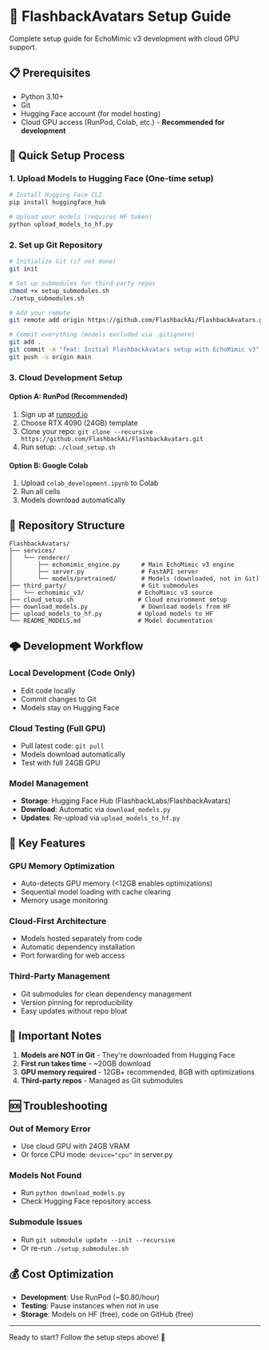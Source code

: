 # 🚀 FlashbackAvatars Setup Guide

Complete setup guide for EchoMimic v3 development with cloud GPU support.

## 📋 Prerequisites

- Python 3.10+
- Git
- Hugging Face account (for model hosting)
- Cloud GPU access (RunPod, Colab, etc.) - **Recommended for development**

## 🎯 Quick Setup Process

### 1. **Upload Models to Hugging Face** (One-time setup)

```bash
# Install Hugging Face CLI
pip install huggingface_hub

# Upload your models (requires HF token)
python upload_models_to_hf.py
```

### 2. **Set up Git Repository**

```bash
# Initialize Git (if not done)
git init

# Set up submodules for third-party repos
chmod +x setup_submodules.sh
./setup_submodules.sh

# Add your remote
git remote add origin https://github.com/FlashbackAi/FlashbackAvatars.git

# Commit everything (models excluded via .gitignore)
git add .
git commit -m "feat: Initial FlashbackAvatars setup with EchoMimic v3"
git push -u origin main
```

### 3. **Cloud Development Setup**

#### Option A: RunPod (Recommended)
1. Sign up at [runpod.io](https://runpod.io)
2. Choose RTX 4090 (24GB) template
3. Clone your repo: `git clone --recursive https://github.com/FlashbackAi/FlashbackAvatars.git`
4. Run setup: `./cloud_setup.sh`

#### Option B: Google Colab
1. Upload `colab_development.ipynb` to Colab
2. Run all cells
3. Models download automatically

## 📁 Repository Structure

```
FlashbackAvatars/
├── services/
│   └── renderer/
│       ├── echomimic_engine.py      # Main EchoMimic v3 engine
│       ├── server.py                # FastAPI server
│       └── models/pretrained/       # Models (downloaded, not in Git)
├── third_party/                     # Git submodules
│   └── echomimic_v3/               # EchoMimic v3 source
├── cloud_setup.sh                  # Cloud environment setup
├── download_models.py               # Download models from HF
├── upload_models_to_hf.py          # Upload models to HF
└── README_MODELS.md                # Model documentation
```

## 🌩️ Development Workflow

### Local Development (Code Only)
- Edit code locally
- Commit changes to Git
- Models stay on Hugging Face

### Cloud Testing (Full GPU)
- Pull latest code: `git pull`
- Models download automatically
- Test with full 24GB GPU

### Model Management
- **Storage**: Hugging Face Hub (FlashbackLabs/FlashbackAvatars)
- **Download**: Automatic via `download_models.py`
- **Updates**: Re-upload via `upload_models_to_hf.py`

## 🔧 Key Features

### GPU Memory Optimization
- Auto-detects GPU memory (<12GB enables optimizations)
- Sequential model loading with cache clearing
- Memory usage monitoring

### Cloud-First Architecture
- Models hosted separately from code
- Automatic dependency installation
- Port forwarding for web access

### Third-Party Management
- Git submodules for clean dependency management
- Version pinning for reproducibility
- Easy updates without repo bloat

## 🚨 Important Notes

1. **Models are NOT in Git** - They're downloaded from Hugging Face
2. **First run takes time** - ~20GB download
3. **GPU memory required** - 12GB+ recommended, 8GB with optimizations
4. **Third-party repos** - Managed as Git submodules

## 🆘 Troubleshooting

### Out of Memory Error
- Use cloud GPU with 24GB VRAM
- Or force CPU mode: `device="cpu"` in server.py

### Models Not Found
- Run `python download_models.py`
- Check Hugging Face repository access

### Submodule Issues
- Run `git submodule update --init --recursive`
- Or re-run `./setup_submodules.sh`

## 💰 Cost Optimization

- **Development**: Use RunPod (~$0.80/hour)
- **Testing**: Pause instances when not in use
- **Storage**: Models on HF (free), code on GitHub (free)

---

Ready to start? Follow the setup steps above! 🚀
